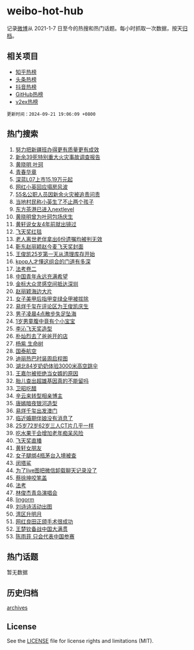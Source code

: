 # weibo-hot-hub

记录[微博](https://www.weibo.com)从 2021-1-7 日至今的热搜和热门话题。每小时抓取一次数据，按天[归档](archives)。

## 相关项目

- [知乎热榜](https://github.com/lonnyzhang423/zhihu-hot-hub)
- [头条热榜](https://github.com/lonnyzhang423/toutiao-hot-hub)
- [抖音热榜](https://github.com/lonnyzhang423/douyin-hot-hub)
- [GitHub热榜](https://github.com/lonnyzhang423/github-hot-hub)
- [v2ex热榜](https://github.com/lonnyzhang423/v2ex-hot-hub)


`更新时间：2024-09-21 19:06:09 +0800`

## 热门搜索

1. [努力把新疆班办得更有质量更有成效](https://m.weibo.cn/search?containerid=100103type%3D1%26t%3D10%26q%3D%23%E5%8A%AA%E5%8A%9B%E6%8A%8A%E6%96%B0%E7%96%86%E7%8F%AD%E5%8A%9E%E5%BE%97%E6%9B%B4%E6%9C%89%E8%B4%A8%E9%87%8F%E6%9B%B4%E6%9C%89%E6%88%90%E6%95%88%23&stream_entry_id=51&isnewpage=1&extparam=seat%3D1%26stream_entry_id%3D51%26c_type%3D51%26dgr%3D0%26cate%3D10103%26q%3D%2523%25E5%258A%25AA%25E5%258A%259B%25E6%258A%258A%25E6%2596%25B0%25E7%2596%2586%25E7%258F%25AD%25E5%258A%259E%25E5%25BE%2597%25E6%259B%25B4%25E6%259C%2589%25E8%25B4%25A8%25E9%2587%258F%25E6%259B%25B4%25E6%259C%2589%25E6%2588%2590%25E6%2595%2588%2523%26pos%3D0%26filter_type%3Drealtimehot%26display_time%3D1726916768%26pre_seqid%3D17269167682700053949)
1. [新余39死特别重大火灾事故调查报告](https://m.weibo.cn/search?containerid=100103type%3D1%26t%3D10%26q%3D%23%E6%96%B0%E4%BD%9939%E6%AD%BB%E7%89%B9%E5%88%AB%E9%87%8D%E5%A4%A7%E7%81%AB%E7%81%BE%E4%BA%8B%E6%95%85%E8%B0%83%E6%9F%A5%E6%8A%A5%E5%91%8A%23&stream_entry_id=31&isnewpage=1&extparam=seat%3D1%26dgr%3D0%26realpos%3D1%26flag%3D2%26band_rank%3D1%26pos%3D0%26stream_entry_id%3D31%26lcate%3D5001%26c_type%3D31%26cate%3D5001%26q%3D%2523%25E6%2596%25B0%25E4%25BD%259939%25E6%25AD%25BB%25E7%2589%25B9%25E5%2588%25AB%25E9%2587%258D%25E5%25A4%25A7%25E7%2581%25AB%25E7%2581%25BE%25E4%25BA%258B%25E6%2595%2585%25E8%25B0%2583%25E6%259F%25A5%25E6%258A%25A5%25E5%2591%258A%2523%26filter_type%3Drealtimehot%26display_time%3D1726916768%26pre_seqid%3D17269167682700053949)
1. [黄晓明 叶珂](https://m.weibo.cn/search?containerid=100103type%3D1%26t%3D10%26q%3D%E9%BB%84%E6%99%93%E6%98%8E+%E5%8F%B6%E7%8F%82&stream_entry_id=31&isnewpage=1&extparam=seat%3D1%26dgr%3D0%26realpos%3D2%26flag%3D2%26band_rank%3D2%26pos%3D1%26stream_entry_id%3D31%26lcate%3D5001%26c_type%3D31%26cate%3D5001%26q%3D%25E9%25BB%2584%25E6%2599%2593%25E6%2598%258E%2520%25E5%258F%25B6%25E7%258F%2582%26filter_type%3Drealtimehot%26display_time%3D1726916768%26pre_seqid%3D17269167682700053949)
1. [青春华章](https://m.weibo.cn/search?containerid=100103type%3D1%26t%3D10%26q%3D%23%E9%9D%92%E6%98%A5%E5%8D%8E%E7%AB%A0%23&stream_entry_id=31&isnewpage=1&extparam=seat%3D1%26dgr%3D0%26realpos%3D3%26flag%3D0%26band_rank%3D3%26pos%3D2%26stream_entry_id%3D31%26lcate%3D5001%26c_type%3D31%26cate%3D5001%26q%3D%2523%25E9%259D%2592%25E6%2598%25A5%25E5%258D%258E%25E7%25AB%25A0%2523%26filter_type%3Drealtimehot%26display_time%3D1726916768%26pre_seqid%3D17269167682700053949)
1. [深蓝L07上市15.19万元起](https://m.weibo.cn/search?containerid=100103type%3D1%26t%3D10%26q%3D%23%E6%B7%B1%E8%93%9DL07%E4%B8%8A%E5%B8%8215.19%E4%B8%87%E5%85%83%E8%B5%B7%23&stream_entry_id=31&isnewpage=1&extparam=seat%3D1%26dgr%3D0%26adid%3D256095%26topic_ad%3D1%26cate%3D5001%26band_rank%3D4%26pos%3D3%26stream_entry_id%3D31%26lcate%3D5001%26is_ad_pos%3D1%26c_type%3D31%26q%3D%2523%25E6%25B7%25B1%25E8%2593%259DL07%25E4%25B8%258A%25E5%25B8%258215.19%25E4%25B8%2587%25E5%2585%2583%25E8%25B5%25B7%2523%26filter_type%3Drealtimehot%26display_time%3D1726916768%26pre_seqid%3D17269167682700053949)
1. [网红小英回应塌房风波](https://m.weibo.cn/search?containerid=100103type%3D1%26t%3D10%26q%3D%23%E7%BD%91%E7%BA%A2%E5%B0%8F%E8%8B%B1%E5%9B%9E%E5%BA%94%E5%A1%8C%E6%88%BF%E9%A3%8E%E6%B3%A2%23&stream_entry_id=31&isnewpage=1&extparam=seat%3D1%26dgr%3D0%26realpos%3D4%26flag%3D0%26band_rank%3D4%26pos%3D4%26stream_entry_id%3D31%26lcate%3D5001%26c_type%3D31%26cate%3D5001%26q%3D%2523%25E7%25BD%2591%25E7%25BA%25A2%25E5%25B0%258F%25E8%258B%25B1%25E5%259B%259E%25E5%25BA%2594%25E5%25A1%258C%25E6%2588%25BF%25E9%25A3%258E%25E6%25B3%25A2%2523%26filter_type%3Drealtimehot%26display_time%3D1726916768%26pre_seqid%3D17269167682700053949)
1. [55名公职人员因新余火灾被追责问责](https://m.weibo.cn/search?containerid=100103type%3D1%26t%3D10%26q%3D%2355%E5%90%8D%E5%85%AC%E8%81%8C%E4%BA%BA%E5%91%98%E5%9B%A0%E6%96%B0%E4%BD%99%E7%81%AB%E7%81%BE%E8%A2%AB%E8%BF%BD%E8%B4%A3%E9%97%AE%E8%B4%A3%23&stream_entry_id=31&isnewpage=1&extparam=seat%3D1%26dgr%3D0%26realpos%3D5%26flag%3D1%26band_rank%3D5%26pos%3D5%26stream_entry_id%3D31%26lcate%3D5001%26c_type%3D31%26cate%3D5001%26q%3D%252355%25E5%2590%258D%25E5%2585%25AC%25E8%2581%258C%25E4%25BA%25BA%25E5%2591%2598%25E5%259B%25A0%25E6%2596%25B0%25E4%25BD%2599%25E7%2581%25AB%25E7%2581%25BE%25E8%25A2%25AB%25E8%25BF%25BD%25E8%25B4%25A3%25E9%2597%25AE%25E8%25B4%25A3%2523%26filter_type%3Drealtimehot%26display_time%3D1726916768%26pre_seqid%3D17269167682700053949)
1. [当地村民称小英生了不止两个孩子](https://m.weibo.cn/search?containerid=100103type%3D1%26t%3D10%26q%3D%23%E5%BD%93%E5%9C%B0%E6%9D%91%E6%B0%91%E7%A7%B0%E5%B0%8F%E8%8B%B1%E7%94%9F%E4%BA%86%E4%B8%8D%E6%AD%A2%E4%B8%A4%E4%B8%AA%E5%AD%A9%E5%AD%90%23&stream_entry_id=31&isnewpage=1&extparam=seat%3D1%26dgr%3D0%26realpos%3D6%26flag%3D0%26band_rank%3D6%26pos%3D6%26stream_entry_id%3D31%26lcate%3D5001%26c_type%3D31%26cate%3D5001%26q%3D%2523%25E5%25BD%2593%25E5%259C%25B0%25E6%259D%2591%25E6%25B0%2591%25E7%25A7%25B0%25E5%25B0%258F%25E8%258B%25B1%25E7%2594%259F%25E4%25BA%2586%25E4%25B8%258D%25E6%25AD%25A2%25E4%25B8%25A4%25E4%25B8%25AA%25E5%25AD%25A9%25E5%25AD%2590%2523%26filter_type%3Drealtimehot%26display_time%3D1726916768%26pre_seqid%3D17269167682700053949)
1. [东方茶港已进入nextlevel](https://m.weibo.cn/search?containerid=100103type%3D1%26t%3D10%26q%3D%23%E4%B8%9C%E6%96%B9%E8%8C%B6%E6%B8%AF%E5%B7%B2%E8%BF%9B%E5%85%A5nextlevel%23&stream_entry_id=31&isnewpage=1&extparam=seat%3D1%26dgr%3D0%26adid%3D255823%26topic_ad%3D1%26cate%3D5001%26band_rank%3D7%26pos%3D7%26stream_entry_id%3D31%26lcate%3D5001%26is_ad_pos%3D1%26c_type%3D31%26q%3D%2523%25E4%25B8%259C%25E6%2596%25B9%25E8%258C%25B6%25E6%25B8%25AF%25E5%25B7%25B2%25E8%25BF%259B%25E5%2585%25A5nextlevel%2523%26filter_type%3Drealtimehot%26display_time%3D1726916768%26pre_seqid%3D17269167682700053949)
1. [黄晓明曾为叶珂包场庆生](https://m.weibo.cn/search?containerid=100103type%3D1%26t%3D10%26q%3D%23%E9%BB%84%E6%99%93%E6%98%8E%E6%9B%BE%E4%B8%BA%E5%8F%B6%E7%8F%82%E5%8C%85%E5%9C%BA%E5%BA%86%E7%94%9F%23&stream_entry_id=31&isnewpage=1&extparam=seat%3D1%26dgr%3D0%26realpos%3D7%26flag%3D1%26band_rank%3D7%26pos%3D8%26stream_entry_id%3D31%26lcate%3D5001%26c_type%3D31%26cate%3D5001%26q%3D%2523%25E9%25BB%2584%25E6%2599%2593%25E6%2598%258E%25E6%259B%25BE%25E4%25B8%25BA%25E5%258F%25B6%25E7%258F%2582%25E5%258C%2585%25E5%259C%25BA%25E5%25BA%2586%25E7%2594%259F%2523%26filter_type%3Drealtimehot%26display_time%3D1726916768%26pre_seqid%3D17269167682700053949)
1. [黄轩说女友4年前就出镜过](https://m.weibo.cn/search?containerid=100103type%3D1%26t%3D10%26q%3D%23%E9%BB%84%E8%BD%A9%E8%AF%B4%E5%A5%B3%E5%8F%8B4%E5%B9%B4%E5%89%8D%E5%B0%B1%E5%87%BA%E9%95%9C%E8%BF%87%23&stream_entry_id=31&isnewpage=1&extparam=seat%3D1%26dgr%3D0%26realpos%3D8%26flag%3D2%26band_rank%3D8%26pos%3D9%26stream_entry_id%3D31%26lcate%3D5001%26c_type%3D31%26cate%3D5001%26q%3D%2523%25E9%25BB%2584%25E8%25BD%25A9%25E8%25AF%25B4%25E5%25A5%25B3%25E5%258F%258B4%25E5%25B9%25B4%25E5%2589%258D%25E5%25B0%25B1%25E5%2587%25BA%25E9%2595%259C%25E8%25BF%2587%2523%26filter_type%3Drealtimehot%26display_time%3D1726916768%26pre_seqid%3D17269167682700053949)
1. [飞天奖红毯](https://m.weibo.cn/search?containerid=100103type%3D1%26t%3D10%26q%3D%E9%A3%9E%E5%A4%A9%E5%A5%96%E7%BA%A2%E6%AF%AF&stream_entry_id=31&isnewpage=1&extparam=seat%3D1%26dgr%3D0%26realpos%3D9%26flag%3D1%26band_rank%3D9%26pos%3D10%26stream_entry_id%3D31%26lcate%3D5001%26c_type%3D31%26cate%3D5001%26q%3D%25E9%25A3%259E%25E5%25A4%25A9%25E5%25A5%2596%25E7%25BA%25A2%25E6%25AF%25AF%26filter_type%3Drealtimehot%26display_time%3D1726916768%26pre_seqid%3D17269167682700053949)
1. [老人离世老伴拿出6份遗嘱均被判无效](https://m.weibo.cn/search?containerid=100103type%3D1%26t%3D10%26q%3D%23%E8%80%81%E4%BA%BA%E7%A6%BB%E4%B8%96%E8%80%81%E4%BC%B4%E6%8B%BF%E5%87%BA6%E4%BB%BD%E9%81%97%E5%98%B1%E5%9D%87%E8%A2%AB%E5%88%A4%E6%97%A0%E6%95%88%23&stream_entry_id=31&isnewpage=1&extparam=seat%3D1%26dgr%3D0%26realpos%3D10%26flag%3D1%26band_rank%3D10%26pos%3D11%26stream_entry_id%3D31%26lcate%3D5001%26c_type%3D31%26cate%3D5001%26q%3D%2523%25E8%2580%2581%25E4%25BA%25BA%25E7%25A6%25BB%25E4%25B8%2596%25E8%2580%2581%25E4%25BC%25B4%25E6%258B%25BF%25E5%2587%25BA6%25E4%25BB%25BD%25E9%2581%2597%25E5%2598%25B1%25E5%259D%2587%25E8%25A2%25AB%25E5%2588%25A4%25E6%2597%25A0%25E6%2595%2588%2523%26filter_type%3Drealtimehot%26display_time%3D1726916768%26pre_seqid%3D17269167682700053949)
1. [靳东赵丽颖赵今麦飞天奖封面](https://m.weibo.cn/search?containerid=100103type%3D1%26t%3D10%26q%3D%23%E9%9D%B3%E4%B8%9C%E8%B5%B5%E4%B8%BD%E9%A2%96%E8%B5%B5%E4%BB%8A%E9%BA%A6%E9%A3%9E%E5%A4%A9%E5%A5%96%E5%B0%81%E9%9D%A2%23&stream_entry_id=31&isnewpage=1&extparam=seat%3D1%26dgr%3D0%26realpos%3D11%26flag%3D1%26band_rank%3D11%26pos%3D12%26stream_entry_id%3D31%26lcate%3D5001%26c_type%3D31%26cate%3D5001%26q%3D%2523%25E9%259D%25B3%25E4%25B8%259C%25E8%25B5%25B5%25E4%25B8%25BD%25E9%25A2%2596%25E8%25B5%25B5%25E4%25BB%258A%25E9%25BA%25A6%25E9%25A3%259E%25E5%25A4%25A9%25E5%25A5%2596%25E5%25B0%2581%25E9%259D%25A2%2523%26filter_type%3Drealtimehot%26display_time%3D1726916768%26pre_seqid%3D17269167682700053949)
1. [王俊凯25岁第一天从清理库存开始](https://m.weibo.cn/search?containerid=100103type%3D1%26t%3D10%26q%3D%23%E7%8E%8B%E4%BF%8A%E5%87%AF25%E5%B2%81%E7%AC%AC%E4%B8%80%E5%A4%A9%E4%BB%8E%E6%B8%85%E7%90%86%E5%BA%93%E5%AD%98%E5%BC%80%E5%A7%8B%23&stream_entry_id=31&isnewpage=1&extparam=seat%3D1%26dgr%3D0%26realpos%3D12%26flag%3D0%26band_rank%3D12%26pos%3D13%26stream_entry_id%3D31%26lcate%3D5001%26c_type%3D31%26cate%3D5001%26q%3D%2523%25E7%258E%258B%25E4%25BF%258A%25E5%2587%25AF25%25E5%25B2%2581%25E7%25AC%25AC%25E4%25B8%2580%25E5%25A4%25A9%25E4%25BB%258E%25E6%25B8%2585%25E7%2590%2586%25E5%25BA%2593%25E5%25AD%2598%25E5%25BC%2580%25E5%25A7%258B%2523%26filter_type%3Drealtimehot%26display_time%3D1726916768%26pre_seqid%3D17269167682700053949)
1. [kpop人才懂这组合的门道有多深](https://m.weibo.cn/search?containerid=100103type%3D1%26t%3D10%26q%3Dkpop%E4%BA%BA%E6%89%8D%E6%87%82%E8%BF%99%E7%BB%84%E5%90%88%E7%9A%84%E9%97%A8%E9%81%93%E6%9C%89%E5%A4%9A%E6%B7%B1&stream_entry_id=31&isnewpage=1&extparam=seat%3D1%26dgr%3D0%26realpos%3D13%26flag%3D1%26band_rank%3D13%26pos%3D14%26stream_entry_id%3D31%26lcate%3D5001%26c_type%3D31%26cate%3D5001%26q%3Dkpop%25E4%25BA%25BA%25E6%2589%258D%25E6%2587%2582%25E8%25BF%2599%25E7%25BB%2584%25E5%2590%2588%25E7%259A%2584%25E9%2597%25A8%25E9%2581%2593%25E6%259C%2589%25E5%25A4%259A%25E6%25B7%25B1%26filter_type%3Drealtimehot%26display_time%3D1726916768%26pre_seqid%3D17269167682700053949)
1. [法考卷二](https://m.weibo.cn/search?containerid=100103type%3D1%26t%3D10%26q%3D%E6%B3%95%E8%80%83%E5%8D%B7%E4%BA%8C&stream_entry_id=31&isnewpage=1&extparam=seat%3D1%26dgr%3D0%26realpos%3D14%26flag%3D1%26band_rank%3D14%26pos%3D15%26stream_entry_id%3D31%26lcate%3D5001%26c_type%3D31%26cate%3D5001%26q%3D%25E6%25B3%2595%25E8%2580%2583%25E5%258D%25B7%25E4%25BA%258C%26filter_type%3Drealtimehot%26display_time%3D1726916768%26pre_seqid%3D17269167682700053949)
1. [中国青年永远充满希望](https://m.weibo.cn/search?containerid=100103type%3D1%26t%3D10%26q%3D%23%E4%B8%AD%E5%9B%BD%E9%9D%92%E5%B9%B4%E6%B0%B8%E8%BF%9C%E5%85%85%E6%BB%A1%E5%B8%8C%E6%9C%9B%23&stream_entry_id=31&isnewpage=1&extparam=seat%3D1%26dgr%3D0%26realpos%3D15%26flag%3D32768%26band_rank%3D15%26pos%3D16%26stream_entry_id%3D31%26lcate%3D5001%26c_type%3D31%26cate%3D5001%26q%3D%2523%25E4%25B8%25AD%25E5%259B%25BD%25E9%259D%2592%25E5%25B9%25B4%25E6%25B0%25B8%25E8%25BF%259C%25E5%2585%2585%25E6%25BB%25A1%25E5%25B8%258C%25E6%259C%259B%2523%26filter_type%3Drealtimehot%26display_time%3D1726916768%26pre_seqid%3D17269167682700053949)
1. [金标大众灵感空间抵达深圳](https://m.weibo.cn/search?containerid=100103type%3D1%26t%3D10%26q%3D%23%E9%87%91%E6%A0%87%E5%A4%A7%E4%BC%97%E7%81%B5%E6%84%9F%E7%A9%BA%E9%97%B4%E6%8A%B5%E8%BE%BE%E6%B7%B1%E5%9C%B3%23&stream_entry_id=31&isnewpage=1&extparam=seat%3D1%26dgr%3D0%26adid%3D256115%26flag%3D0%26band_rank%3D16%26pos%3D17%26stream_entry_id%3D31%26lcate%3D5001%26realpos%3D16%26c_type%3D31%26cate%3D5001%26q%3D%2523%25E9%2587%2591%25E6%25A0%2587%25E5%25A4%25A7%25E4%25BC%2597%25E7%2581%25B5%25E6%2584%259F%25E7%25A9%25BA%25E9%2597%25B4%25E6%258A%25B5%25E8%25BE%25BE%25E6%25B7%25B1%25E5%259C%25B3%2523%26filter_type%3Drealtimehot%26display_time%3D1726916768%26pre_seqid%3D17269167682700053949)
1. [赵丽颖海边大片](https://m.weibo.cn/search?containerid=100103type%3D1%26t%3D10%26q%3D%23%E8%B5%B5%E4%B8%BD%E9%A2%96%E6%B5%B7%E8%BE%B9%E5%A4%A7%E7%89%87%23&stream_entry_id=31&isnewpage=1&extparam=seat%3D1%26dgr%3D0%26realpos%3D17%26flag%3D1%26band_rank%3D17%26pos%3D18%26stream_entry_id%3D31%26lcate%3D5001%26c_type%3D31%26cate%3D5001%26q%3D%2523%25E8%25B5%25B5%25E4%25B8%25BD%25E9%25A2%2596%25E6%25B5%25B7%25E8%25BE%25B9%25E5%25A4%25A7%25E7%2589%2587%2523%26filter_type%3Drealtimehot%26display_time%3D1726916768%26pre_seqid%3D17269167682700053949)
1. [女子美甲后指甲变绿全甲被拔除](https://m.weibo.cn/search?containerid=100103type%3D1%26t%3D10%26q%3D%23%E5%A5%B3%E5%AD%90%E7%BE%8E%E7%94%B2%E5%90%8E%E6%8C%87%E7%94%B2%E5%8F%98%E7%BB%BF%E5%85%A8%E7%94%B2%E8%A2%AB%E6%8B%94%E9%99%A4%23&stream_entry_id=31&isnewpage=1&extparam=seat%3D1%26dgr%3D0%26realpos%3D18%26flag%3D0%26band_rank%3D18%26pos%3D19%26stream_entry_id%3D31%26lcate%3D5001%26c_type%3D31%26cate%3D5001%26q%3D%2523%25E5%25A5%25B3%25E5%25AD%2590%25E7%25BE%258E%25E7%2594%25B2%25E5%2590%258E%25E6%258C%2587%25E7%2594%25B2%25E5%258F%2598%25E7%25BB%25BF%25E5%2585%25A8%25E7%2594%25B2%25E8%25A2%25AB%25E6%258B%2594%25E9%2599%25A4%2523%26filter_type%3Drealtimehot%26display_time%3D1726916768%26pre_seqid%3D17269167682700053949)
1. [易烊千玺在评论区为王俊凯庆生](https://m.weibo.cn/search?containerid=100103type%3D1%26t%3D10%26q%3D%23%E6%98%93%E7%83%8A%E5%8D%83%E7%8E%BA%E5%9C%A8%E8%AF%84%E8%AE%BA%E5%8C%BA%E4%B8%BA%E7%8E%8B%E4%BF%8A%E5%87%AF%E5%BA%86%E7%94%9F%23&stream_entry_id=31&isnewpage=1&extparam=seat%3D1%26dgr%3D0%26realpos%3D19%26flag%3D1%26band_rank%3D19%26pos%3D20%26stream_entry_id%3D31%26lcate%3D5001%26c_type%3D31%26cate%3D5001%26q%3D%2523%25E6%2598%2593%25E7%2583%258A%25E5%258D%2583%25E7%258E%25BA%25E5%259C%25A8%25E8%25AF%2584%25E8%25AE%25BA%25E5%258C%25BA%25E4%25B8%25BA%25E7%258E%258B%25E4%25BF%258A%25E5%2587%25AF%25E5%25BA%2586%25E7%2594%259F%2523%26filter_type%3Drealtimehot%26display_time%3D1726916768%26pre_seqid%3D17269167682700053949)
1. [男子凌晨4点散步失足坠海](https://m.weibo.cn/search?containerid=100103type%3D1%26t%3D10%26q%3D%23%E7%94%B7%E5%AD%90%E5%87%8C%E6%99%A84%E7%82%B9%E6%95%A3%E6%AD%A5%E5%A4%B1%E8%B6%B3%E5%9D%A0%E6%B5%B7%23&stream_entry_id=31&isnewpage=1&extparam=seat%3D1%26dgr%3D0%26realpos%3D20%26flag%3D0%26band_rank%3D20%26pos%3D21%26stream_entry_id%3D31%26lcate%3D5001%26c_type%3D31%26cate%3D5001%26q%3D%2523%25E7%2594%25B7%25E5%25AD%2590%25E5%2587%258C%25E6%2599%25A84%25E7%2582%25B9%25E6%2595%25A3%25E6%25AD%25A5%25E5%25A4%25B1%25E8%25B6%25B3%25E5%259D%25A0%25E6%25B5%25B7%2523%26filter_type%3Drealtimehot%26display_time%3D1726916768%26pre_seqid%3D17269167682700053949)
1. [1岁男童腹中竟有个小宝宝](https://m.weibo.cn/search?containerid=100103type%3D1%26t%3D10%26q%3D%231%E5%B2%81%E7%94%B7%E7%AB%A5%E8%85%B9%E4%B8%AD%E7%AB%9F%E6%9C%89%E4%B8%AA%E5%B0%8F%E5%AE%9D%E5%AE%9D%23&stream_entry_id=31&isnewpage=1&extparam=seat%3D1%26dgr%3D0%26realpos%3D21%26flag%3D2%26band_rank%3D21%26pos%3D22%26stream_entry_id%3D31%26lcate%3D5001%26c_type%3D31%26cate%3D5001%26q%3D%25231%25E5%25B2%2581%25E7%2594%25B7%25E7%25AB%25A5%25E8%2585%25B9%25E4%25B8%25AD%25E7%25AB%259F%25E6%259C%2589%25E4%25B8%25AA%25E5%25B0%258F%25E5%25AE%259D%25E5%25AE%259D%2523%26filter_type%3Drealtimehot%26display_time%3D1726916768%26pre_seqid%3D17269167682700053949)
1. [李沁飞天奖造型](https://m.weibo.cn/search?containerid=100103type%3D1%26t%3D10%26q%3D%23%E6%9D%8E%E6%B2%81%E9%A3%9E%E5%A4%A9%E5%A5%96%E9%80%A0%E5%9E%8B%23&stream_entry_id=31&isnewpage=1&extparam=seat%3D1%26dgr%3D0%26realpos%3D22%26flag%3D1%26band_rank%3D22%26pos%3D23%26stream_entry_id%3D31%26lcate%3D5001%26c_type%3D31%26cate%3D5001%26q%3D%2523%25E6%259D%258E%25E6%25B2%2581%25E9%25A3%259E%25E5%25A4%25A9%25E5%25A5%2596%25E9%2580%25A0%25E5%259E%258B%2523%26filter_type%3Drealtimehot%26display_time%3D1726916768%26pre_seqid%3D17269167682700053949)
1. [朴灿烈去了爸爸开的店](https://m.weibo.cn/search?containerid=100103type%3D1%26t%3D10%26q%3D%23%E6%9C%B4%E7%81%BF%E7%83%88%E5%8E%BB%E4%BA%86%E7%88%B8%E7%88%B8%E5%BC%80%E7%9A%84%E5%BA%97%23&stream_entry_id=31&isnewpage=1&extparam=seat%3D1%26dgr%3D0%26realpos%3D23%26flag%3D1%26band_rank%3D23%26pos%3D24%26stream_entry_id%3D31%26lcate%3D5001%26c_type%3D31%26cate%3D5001%26q%3D%2523%25E6%259C%25B4%25E7%2581%25BF%25E7%2583%2588%25E5%258E%25BB%25E4%25BA%2586%25E7%2588%25B8%25E7%2588%25B8%25E5%25BC%2580%25E7%259A%2584%25E5%25BA%2597%2523%26filter_type%3Drealtimehot%26display_time%3D1726916768%26pre_seqid%3D17269167682700053949)
1. [杨紫 生命树](https://m.weibo.cn/search?containerid=100103type%3D1%26t%3D10%26q%3D%E6%9D%A8%E7%B4%AB+%E7%94%9F%E5%91%BD%E6%A0%91&stream_entry_id=31&isnewpage=1&extparam=seat%3D1%26dgr%3D0%26realpos%3D24%26flag%3D0%26band_rank%3D24%26pos%3D25%26stream_entry_id%3D31%26lcate%3D5001%26c_type%3D31%26cate%3D5001%26q%3D%25E6%259D%25A8%25E7%25B4%25AB%2520%25E7%2594%259F%25E5%2591%25BD%25E6%25A0%2591%26filter_type%3Drealtimehot%26display_time%3D1726916768%26pre_seqid%3D17269167682700053949)
1. [国泰航空](https://m.weibo.cn/search?containerid=100103type%3D1%26t%3D10%26q%3D%E5%9B%BD%E6%B3%B0%E8%88%AA%E7%A9%BA&stream_entry_id=31&isnewpage=1&extparam=seat%3D1%26dgr%3D0%26realpos%3D25%26flag%3D1%26band_rank%3D25%26pos%3D26%26stream_entry_id%3D31%26lcate%3D5001%26c_type%3D31%26cate%3D5001%26q%3D%25E5%259B%25BD%25E6%25B3%25B0%25E8%2588%25AA%25E7%25A9%25BA%26filter_type%3Drealtimehot%26display_time%3D1726916768%26pre_seqid%3D17269167682700053949)
1. [迪丽热巴时装周启程图](https://m.weibo.cn/search?containerid=100103type%3D1%26t%3D10%26q%3D%23%E8%BF%AA%E4%B8%BD%E7%83%AD%E5%B7%B4%E6%97%B6%E8%A3%85%E5%91%A8%E5%90%AF%E7%A8%8B%E5%9B%BE%23&stream_entry_id=31&isnewpage=1&extparam=seat%3D1%26dgr%3D0%26realpos%3D26%26flag%3D1%26band_rank%3D26%26pos%3D27%26stream_entry_id%3D31%26lcate%3D5001%26c_type%3D31%26cate%3D5001%26q%3D%2523%25E8%25BF%25AA%25E4%25B8%25BD%25E7%2583%25AD%25E5%25B7%25B4%25E6%2597%25B6%25E8%25A3%2585%25E5%2591%25A8%25E5%2590%25AF%25E7%25A8%258B%25E5%259B%25BE%2523%26filter_type%3Drealtimehot%26display_time%3D1726916768%26pre_seqid%3D17269167682700053949)
1. [湖北84岁奶奶体验3000米高空跳伞](https://m.weibo.cn/search?containerid=100103type%3D1%26t%3D10%26q%3D%23%E6%B9%96%E5%8C%9784%E5%B2%81%E5%A5%B6%E5%A5%B6%E4%BD%93%E9%AA%8C3000%E7%B1%B3%E9%AB%98%E7%A9%BA%E8%B7%B3%E4%BC%9E%23&stream_entry_id=31&isnewpage=1&extparam=seat%3D1%26dgr%3D0%26realpos%3D27%26flag%3D1%26band_rank%3D27%26pos%3D28%26stream_entry_id%3D31%26lcate%3D5001%26c_type%3D31%26cate%3D5001%26q%3D%2523%25E6%25B9%2596%25E5%258C%259784%25E5%25B2%2581%25E5%25A5%25B6%25E5%25A5%25B6%25E4%25BD%2593%25E9%25AA%258C3000%25E7%25B1%25B3%25E9%25AB%2598%25E7%25A9%25BA%25E8%25B7%25B3%25E4%25BC%259E%2523%26filter_type%3Drealtimehot%26display_time%3D1726916768%26pre_seqid%3D17269167682700053949)
1. [王嘉尔被拒绝当女婿的原因](https://m.weibo.cn/search?containerid=100103type%3D1%26t%3D10%26q%3D%E7%8E%8B%E5%98%89%E5%B0%94%E8%A2%AB%E6%8B%92%E7%BB%9D%E5%BD%93%E5%A5%B3%E5%A9%BF%E7%9A%84%E5%8E%9F%E5%9B%A0&stream_entry_id=31&isnewpage=1&extparam=seat%3D1%26dgr%3D0%26realpos%3D28%26flag%3D1%26band_rank%3D28%26pos%3D29%26stream_entry_id%3D31%26lcate%3D5001%26c_type%3D31%26cate%3D5001%26q%3D%25E7%258E%258B%25E5%2598%2589%25E5%25B0%2594%25E8%25A2%25AB%25E6%258B%2592%25E7%25BB%259D%25E5%25BD%2593%25E5%25A5%25B3%25E5%25A9%25BF%25E7%259A%2584%25E5%258E%259F%25E5%259B%25A0%26filter_type%3Drealtimehot%26display_time%3D1726916768%26pre_seqid%3D17269167682700053949)
1. [胎儿查出超雄基因真的不能留吗](https://m.weibo.cn/search?containerid=100103type%3D1%26t%3D10%26q%3D%23%E8%83%8E%E5%84%BF%E6%9F%A5%E5%87%BA%E8%B6%85%E9%9B%84%E5%9F%BA%E5%9B%A0%E7%9C%9F%E7%9A%84%E4%B8%8D%E8%83%BD%E7%95%99%E5%90%97%23&stream_entry_id=31&isnewpage=1&extparam=seat%3D1%26dgr%3D0%26realpos%3D29%26flag%3D0%26band_rank%3D29%26pos%3D30%26stream_entry_id%3D31%26lcate%3D5001%26c_type%3D31%26cate%3D5001%26q%3D%2523%25E8%2583%258E%25E5%2584%25BF%25E6%259F%25A5%25E5%2587%25BA%25E8%25B6%2585%25E9%259B%2584%25E5%259F%25BA%25E5%259B%25A0%25E7%259C%259F%25E7%259A%2584%25E4%25B8%258D%25E8%2583%25BD%25E7%2595%2599%25E5%2590%2597%2523%26filter_type%3Drealtimehot%26display_time%3D1726916768%26pre_seqid%3D17269167682700053949)
1. [卫昭吃醋](https://m.weibo.cn/search?containerid=100103type%3D1%26t%3D10%26q%3D%E5%8D%AB%E6%98%AD%E5%90%83%E9%86%8B&stream_entry_id=31&isnewpage=1&extparam=seat%3D1%26dgr%3D0%26realpos%3D30%26flag%3D1%26band_rank%3D30%26pos%3D31%26stream_entry_id%3D31%26lcate%3D5001%26c_type%3D31%26cate%3D5001%26q%3D%25E5%258D%25AB%25E6%2598%25AD%25E5%2590%2583%25E9%2586%258B%26filter_type%3Drealtimehot%26display_time%3D1726916768%26pre_seqid%3D17269167682700053949)
1. [辛云来转型相亲博主](https://m.weibo.cn/search?containerid=100103type%3D1%26t%3D10%26q%3D%23%E8%BE%9B%E4%BA%91%E6%9D%A5%E8%BD%AC%E5%9E%8B%E7%9B%B8%E4%BA%B2%E5%8D%9A%E4%B8%BB%23&stream_entry_id=31&isnewpage=1&extparam=seat%3D1%26dgr%3D0%26realpos%3D31%26flag%3D1%26band_rank%3D31%26pos%3D32%26stream_entry_id%3D31%26lcate%3D5001%26c_type%3D31%26cate%3D5001%26q%3D%2523%25E8%25BE%259B%25E4%25BA%2591%25E6%259D%25A5%25E8%25BD%25AC%25E5%259E%258B%25E7%259B%25B8%25E4%25BA%25B2%25E5%258D%259A%25E4%25B8%25BB%2523%26filter_type%3Drealtimehot%26display_time%3D1726916768%26pre_seqid%3D17269167682700053949)
1. [唐嫣暗夜银河造型](https://m.weibo.cn/search?containerid=100103type%3D1%26t%3D10%26q%3D%23%E5%94%90%E5%AB%A3%E6%9A%97%E5%A4%9C%E9%93%B6%E6%B2%B3%E9%80%A0%E5%9E%8B%23&stream_entry_id=31&isnewpage=1&extparam=seat%3D1%26dgr%3D0%26realpos%3D32%26flag%3D1%26band_rank%3D32%26pos%3D33%26stream_entry_id%3D31%26lcate%3D5001%26c_type%3D31%26cate%3D5001%26q%3D%2523%25E5%2594%2590%25E5%25AB%25A3%25E6%259A%2597%25E5%25A4%259C%25E9%2593%25B6%25E6%25B2%25B3%25E9%2580%25A0%25E5%259E%258B%2523%26filter_type%3Drealtimehot%26display_time%3D1726916768%26pre_seqid%3D17269167682700053949)
1. [易烊千玺出发澳门](https://m.weibo.cn/search?containerid=100103type%3D1%26t%3D10%26q%3D%23%E6%98%93%E7%83%8A%E5%8D%83%E7%8E%BA%E5%87%BA%E5%8F%91%E6%BE%B3%E9%97%A8%23&stream_entry_id=31&isnewpage=1&extparam=seat%3D1%26dgr%3D0%26realpos%3D33%26flag%3D0%26band_rank%3D33%26pos%3D34%26stream_entry_id%3D31%26lcate%3D5001%26c_type%3D31%26cate%3D5001%26q%3D%2523%25E6%2598%2593%25E7%2583%258A%25E5%258D%2583%25E7%258E%25BA%25E5%2587%25BA%25E5%258F%2591%25E6%25BE%25B3%25E9%2597%25A8%2523%26filter_type%3Drealtimehot%26display_time%3D1726916768%26pre_seqid%3D17269167682700053949)
1. [临近婚期伴娘没有消息了](https://m.weibo.cn/search?containerid=100103type%3D1%26t%3D10%26q%3D%23%E4%B8%B4%E8%BF%91%E5%A9%9A%E6%9C%9F%E4%BC%B4%E5%A8%98%E6%B2%A1%E6%9C%89%E6%B6%88%E6%81%AF%E4%BA%86%23&stream_entry_id=31&isnewpage=1&extparam=seat%3D1%26dgr%3D0%26realpos%3D34%26flag%3D0%26band_rank%3D34%26pos%3D35%26stream_entry_id%3D31%26lcate%3D5001%26c_type%3D31%26cate%3D5001%26q%3D%2523%25E4%25B8%25B4%25E8%25BF%2591%25E5%25A9%259A%25E6%259C%259F%25E4%25BC%25B4%25E5%25A8%2598%25E6%25B2%25A1%25E6%259C%2589%25E6%25B6%2588%25E6%2581%25AF%25E4%25BA%2586%2523%26filter_type%3Drealtimehot%26display_time%3D1726916768%26pre_seqid%3D17269167682700053949)
1. [25岁72岁62岁三人CT片几乎一样](https://m.weibo.cn/search?containerid=100103type%3D1%26t%3D10%26q%3D%2325%E5%B2%8172%E5%B2%8162%E5%B2%81%E4%B8%89%E4%BA%BACT%E7%89%87%E5%87%A0%E4%B9%8E%E4%B8%80%E6%A0%B7%23&stream_entry_id=31&isnewpage=1&extparam=seat%3D1%26dgr%3D0%26realpos%3D35%26flag%3D1%26band_rank%3D35%26pos%3D36%26stream_entry_id%3D31%26lcate%3D5001%26c_type%3D31%26cate%3D5001%26q%3D%252325%25E5%25B2%258172%25E5%25B2%258162%25E5%25B2%2581%25E4%25B8%2589%25E4%25BA%25BACT%25E7%2589%2587%25E5%2587%25A0%25E4%25B9%258E%25E4%25B8%2580%25E6%25A0%25B7%2523%26filter_type%3Drealtimehot%26display_time%3D1726916768%26pre_seqid%3D17269167682700053949)
1. [吃水果干会增加老年痴呆风险](https://m.weibo.cn/search?containerid=100103type%3D1%26t%3D10%26q%3D%23%E5%90%83%E6%B0%B4%E6%9E%9C%E5%B9%B2%E4%BC%9A%E5%A2%9E%E5%8A%A0%E8%80%81%E5%B9%B4%E7%97%B4%E5%91%86%E9%A3%8E%E9%99%A9%23&stream_entry_id=31&isnewpage=1&extparam=seat%3D1%26dgr%3D0%26realpos%3D36%26flag%3D1%26band_rank%3D36%26pos%3D37%26stream_entry_id%3D31%26lcate%3D5001%26c_type%3D31%26cate%3D5001%26q%3D%2523%25E5%2590%2583%25E6%25B0%25B4%25E6%259E%259C%25E5%25B9%25B2%25E4%25BC%259A%25E5%25A2%259E%25E5%258A%25A0%25E8%2580%2581%25E5%25B9%25B4%25E7%2597%25B4%25E5%2591%2586%25E9%25A3%258E%25E9%2599%25A9%2523%26filter_type%3Drealtimehot%26display_time%3D1726916768%26pre_seqid%3D17269167682700053949)
1. [飞天奖直播](https://m.weibo.cn/search?containerid=100103type%3D1%26t%3D10%26q%3D%E9%A3%9E%E5%A4%A9%E5%A5%96%E7%9B%B4%E6%92%AD&stream_entry_id=31&isnewpage=1&extparam=seat%3D1%26dgr%3D0%26realpos%3D37%26flag%3D1%26band_rank%3D37%26pos%3D38%26stream_entry_id%3D31%26lcate%3D5001%26c_type%3D31%26cate%3D5001%26q%3D%25E9%25A3%259E%25E5%25A4%25A9%25E5%25A5%2596%25E7%259B%25B4%25E6%2592%25AD%26filter_type%3Drealtimehot%26display_time%3D1726916768%26pre_seqid%3D17269167682700053949)
1. [黄轩女朋友](https://m.weibo.cn/search?containerid=100103type%3D1%26t%3D10%26q%3D%E9%BB%84%E8%BD%A9%E5%A5%B3%E6%9C%8B%E5%8F%8B&stream_entry_id=31&isnewpage=1&extparam=seat%3D1%26dgr%3D0%26realpos%3D38%26flag%3D0%26band_rank%3D38%26pos%3D39%26stream_entry_id%3D31%26lcate%3D5001%26c_type%3D31%26cate%3D5001%26q%3D%25E9%25BB%2584%25E8%25BD%25A9%25E5%25A5%25B3%25E6%259C%258B%25E5%258F%258B%26filter_type%3Drealtimehot%26display_time%3D1726916768%26pre_seqid%3D17269167682700053949)
1. [女子腿绑4瓶茅台入境被查](https://m.weibo.cn/search?containerid=100103type%3D1%26t%3D10%26q%3D%23%E5%A5%B3%E5%AD%90%E8%85%BF%E7%BB%914%E7%93%B6%E8%8C%85%E5%8F%B0%E5%85%A5%E5%A2%83%E8%A2%AB%E6%9F%A5%23&stream_entry_id=31&isnewpage=1&extparam=seat%3D1%26dgr%3D0%26realpos%3D39%26flag%3D1%26band_rank%3D39%26pos%3D40%26stream_entry_id%3D31%26lcate%3D5001%26c_type%3D31%26cate%3D5001%26q%3D%2523%25E5%25A5%25B3%25E5%25AD%2590%25E8%2585%25BF%25E7%25BB%25914%25E7%2593%25B6%25E8%258C%2585%25E5%258F%25B0%25E5%2585%25A5%25E5%25A2%2583%25E8%25A2%25AB%25E6%259F%25A5%2523%26filter_type%3Drealtimehot%26display_time%3D1726916768%26pre_seqid%3D17269167682700053949)
1. [闵塔鲨](https://m.weibo.cn/search?containerid=100103type%3D1%26t%3D10%26q%3D%E9%97%B5%E5%A1%94%E9%B2%A8&stream_entry_id=31&isnewpage=1&extparam=seat%3D1%26dgr%3D0%26realpos%3D40%26flag%3D1%26band_rank%3D40%26pos%3D41%26stream_entry_id%3D31%26lcate%3D5001%26c_type%3D31%26cate%3D5001%26q%3D%25E9%2597%25B5%25E5%25A1%2594%25E9%25B2%25A8%26filter_type%3Drealtimehot%26display_time%3D1726916768%26pre_seqid%3D17269167682700053949)
1. [为了live图把微信卸载聊天记录没了](https://m.weibo.cn/search?containerid=100103type%3D1%26t%3D10%26q%3D%23%E4%B8%BA%E4%BA%86live%E5%9B%BE%E6%8A%8A%E5%BE%AE%E4%BF%A1%E5%8D%B8%E8%BD%BD%E8%81%8A%E5%A4%A9%E8%AE%B0%E5%BD%95%E6%B2%A1%E4%BA%86%23&stream_entry_id=31&isnewpage=1&extparam=seat%3D1%26dgr%3D0%26realpos%3D41%26flag%3D0%26band_rank%3D41%26pos%3D42%26stream_entry_id%3D31%26lcate%3D5001%26c_type%3D31%26cate%3D5001%26q%3D%2523%25E4%25B8%25BA%25E4%25BA%2586live%25E5%259B%25BE%25E6%258A%258A%25E5%25BE%25AE%25E4%25BF%25A1%25E5%258D%25B8%25E8%25BD%25BD%25E8%2581%258A%25E5%25A4%25A9%25E8%25AE%25B0%25E5%25BD%2595%25E6%25B2%25A1%25E4%25BA%2586%2523%26filter_type%3Drealtimehot%26display_time%3D1726916768%26pre_seqid%3D17269167682700053949)
1. [蔡徐坤咬笔盖](https://m.weibo.cn/search?containerid=100103type%3D1%26t%3D10%26q%3D%23%E8%94%A1%E5%BE%90%E5%9D%A4%E5%92%AC%E7%AC%94%E7%9B%96%23&stream_entry_id=31&isnewpage=1&extparam=seat%3D1%26dgr%3D0%26realpos%3D42%26flag%3D1%26band_rank%3D42%26pos%3D43%26stream_entry_id%3D31%26lcate%3D5001%26c_type%3D31%26cate%3D5001%26q%3D%2523%25E8%2594%25A1%25E5%25BE%2590%25E5%259D%25A4%25E5%2592%25AC%25E7%25AC%2594%25E7%259B%2596%2523%26filter_type%3Drealtimehot%26display_time%3D1726916768%26pre_seqid%3D17269167682700053949)
1. [法考](https://m.weibo.cn/search?containerid=100103type%3D1%26t%3D10%26q%3D%E6%B3%95%E8%80%83&stream_entry_id=31&isnewpage=1&extparam=seat%3D1%26dgr%3D0%26realpos%3D43%26flag%3D0%26band_rank%3D43%26pos%3D44%26stream_entry_id%3D31%26lcate%3D5001%26c_type%3D31%26cate%3D5001%26q%3D%25E6%25B3%2595%25E8%2580%2583%26filter_type%3Drealtimehot%26display_time%3D1726916768%26pre_seqid%3D17269167682700053949)
1. [林俊杰青岛演唱会](https://m.weibo.cn/search?containerid=100103type%3D1%26t%3D10%26q%3D%E6%9E%97%E4%BF%8A%E6%9D%B0%E9%9D%92%E5%B2%9B%E6%BC%94%E5%94%B1%E4%BC%9A&stream_entry_id=31&isnewpage=1&extparam=seat%3D1%26dgr%3D0%26realpos%3D44%26flag%3D1%26band_rank%3D44%26pos%3D45%26stream_entry_id%3D31%26lcate%3D5001%26c_type%3D31%26cate%3D5001%26q%3D%25E6%259E%2597%25E4%25BF%258A%25E6%259D%25B0%25E9%259D%2592%25E5%25B2%259B%25E6%25BC%2594%25E5%2594%25B1%25E4%25BC%259A%26filter_type%3Drealtimehot%26display_time%3D1726916768%26pre_seqid%3D17269167682700053949)
1. [lingorm](https://m.weibo.cn/search?containerid=100103type%3D1%26t%3D10%26q%3Dlingorm&stream_entry_id=31&isnewpage=1&extparam=seat%3D1%26dgr%3D0%26realpos%3D45%26flag%3D1%26band_rank%3D45%26pos%3D46%26stream_entry_id%3D31%26lcate%3D5001%26c_type%3D31%26cate%3D5001%26q%3Dlingorm%26filter_type%3Drealtimehot%26display_time%3D1726916768%26pre_seqid%3D17269167682700053949)
1. [刘诗诗活动出图](https://m.weibo.cn/search?containerid=100103type%3D1%26t%3D10%26q%3D%23%E5%88%98%E8%AF%97%E8%AF%97%E6%B4%BB%E5%8A%A8%E5%87%BA%E5%9B%BE%23&stream_entry_id=31&isnewpage=1&extparam=seat%3D1%26dgr%3D0%26realpos%3D46%26flag%3D1%26band_rank%3D46%26pos%3D47%26stream_entry_id%3D31%26lcate%3D5001%26c_type%3D31%26cate%3D5001%26q%3D%2523%25E5%2588%2598%25E8%25AF%2597%25E8%25AF%2597%25E6%25B4%25BB%25E5%258A%25A8%25E5%2587%25BA%25E5%259B%25BE%2523%26filter_type%3Drealtimehot%26display_time%3D1726916768%26pre_seqid%3D17269167682700053949)
1. [湾区升明月](https://m.weibo.cn/search?containerid=100103type%3D1%26t%3D10%26q%3D%E6%B9%BE%E5%8C%BA%E5%8D%87%E6%98%8E%E6%9C%88&stream_entry_id=31&isnewpage=1&extparam=seat%3D1%26dgr%3D0%26realpos%3D47%26flag%3D1%26band_rank%3D47%26pos%3D48%26stream_entry_id%3D31%26lcate%3D5001%26c_type%3D31%26cate%3D5001%26q%3D%25E6%25B9%25BE%25E5%258C%25BA%25E5%258D%2587%25E6%2598%258E%25E6%259C%2588%26filter_type%3Drealtimehot%26display_time%3D1726916768%26pre_seqid%3D17269167682700053949)
1. [网红良田正颌手术很成功](https://m.weibo.cn/search?containerid=100103type%3D1%26t%3D10%26q%3D%23%E7%BD%91%E7%BA%A2%E8%89%AF%E7%94%B0%E6%AD%A3%E9%A2%8C%E6%89%8B%E6%9C%AF%E5%BE%88%E6%88%90%E5%8A%9F%23&stream_entry_id=31&isnewpage=1&extparam=seat%3D1%26dgr%3D0%26realpos%3D48%26flag%3D0%26band_rank%3D48%26pos%3D49%26stream_entry_id%3D31%26lcate%3D5001%26c_type%3D31%26cate%3D5001%26q%3D%2523%25E7%25BD%2591%25E7%25BA%25A2%25E8%2589%25AF%25E7%2594%25B0%25E6%25AD%25A3%25E9%25A2%258C%25E6%2589%258B%25E6%259C%25AF%25E5%25BE%2588%25E6%2588%2590%25E5%258A%259F%2523%26filter_type%3Drealtimehot%26display_time%3D1726916768%26pre_seqid%3D17269167682700053949)
1. [王楚钦备战中国大满贯](https://m.weibo.cn/search?containerid=100103type%3D1%26t%3D10%26q%3D%23%E7%8E%8B%E6%A5%9A%E9%92%A6%E5%A4%87%E6%88%98%E4%B8%AD%E5%9B%BD%E5%A4%A7%E6%BB%A1%E8%B4%AF%23&stream_entry_id=31&isnewpage=1&extparam=seat%3D1%26dgr%3D0%26realpos%3D49%26flag%3D0%26band_rank%3D49%26pos%3D50%26stream_entry_id%3D31%26lcate%3D5001%26c_type%3D31%26cate%3D5001%26q%3D%2523%25E7%258E%258B%25E6%25A5%259A%25E9%2592%25A6%25E5%25A4%2587%25E6%2588%2598%25E4%25B8%25AD%25E5%259B%25BD%25E5%25A4%25A7%25E6%25BB%25A1%25E8%25B4%25AF%2523%26filter_type%3Drealtimehot%26display_time%3D1726916768%26pre_seqid%3D17269167682700053949)
1. [陈雨菲 只会代表中国参赛](https://m.weibo.cn/search?containerid=100103type%3D1%26t%3D10%26q%3D%E9%99%88%E9%9B%A8%E8%8F%B2+%E5%8F%AA%E4%BC%9A%E4%BB%A3%E8%A1%A8%E4%B8%AD%E5%9B%BD%E5%8F%82%E8%B5%9B&stream_entry_id=31&isnewpage=1&extparam=seat%3D1%26dgr%3D0%26realpos%3D50%26flag%3D1%26band_rank%3D50%26pos%3D51%26stream_entry_id%3D31%26lcate%3D5001%26c_type%3D31%26cate%3D5001%26q%3D%25E9%2599%2588%25E9%259B%25A8%25E8%258F%25B2%2520%25E5%258F%25AA%25E4%25BC%259A%25E4%25BB%25A3%25E8%25A1%25A8%25E4%25B8%25AD%25E5%259B%25BD%25E5%258F%2582%25E8%25B5%259B%26filter_type%3Drealtimehot%26display_time%3D1726916768%26pre_seqid%3D17269167682700053949)

## 热门话题

暂无数据

## 历史归档

[archives](archives)

## License

See the [LICENSE](LICENSE) file for license rights and limitations (MIT).

